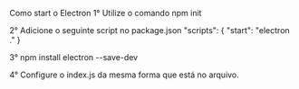 Como start o Electron
1° Utilize o comando npm init


2° Adicione o seguinte script no package.json
  "scripts": {
    "start": "electron ."
  }

3° npm install electron --save-dev

4° Configure o index.js da mesma forma que está no arquivo.